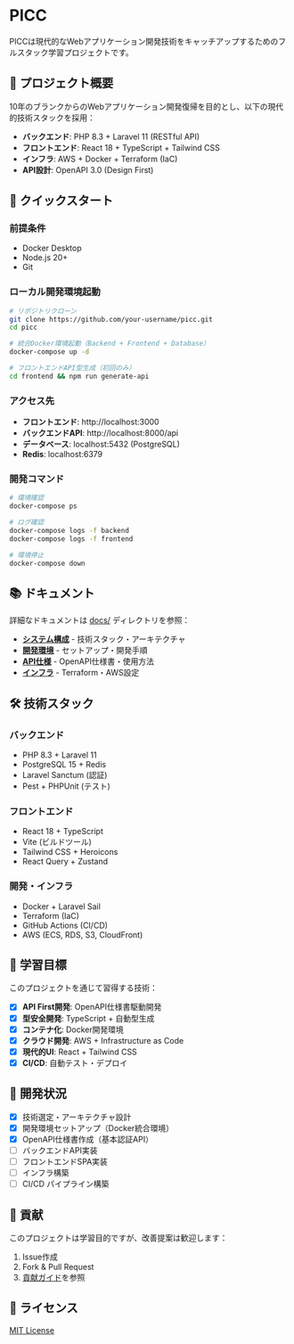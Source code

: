# PICC

PICCは現代的なWebアプリケーション開発技術をキャッチアップするためのフルスタック学習プロジェクトです。

## 🎯 プロジェクト概要

10年のブランクからのWebアプリケーション開発復帰を目的とし、以下の現代的技術スタックを採用：

- **バックエンド**: PHP 8.3 + Laravel 11 (RESTful API)
- **フロントエンド**: React 18 + TypeScript + Tailwind CSS
- **インフラ**: AWS + Docker + Terraform (IaC)
- **API設計**: OpenAPI 3.0 (Design First)

## 🚀 クイックスタート

### 前提条件
- Docker Desktop
- Node.js 20+
- Git

### ローカル開発環境起動
```bash
# リポジトリクローン
git clone https://github.com/your-username/picc.git
cd picc

# 統合Docker環境起動（Backend + Frontend + Database）
docker-compose up -d

# フロントエンドAPI型生成（初回のみ）
cd frontend && npm run generate-api
```

### アクセス先
- **フロントエンド**: http://localhost:3000
- **バックエンドAPI**: http://localhost:8000/api
- **データベース**: localhost:5432 (PostgreSQL)
- **Redis**: localhost:6379

### 開発コマンド
```bash
# 環境確認
docker-compose ps

# ログ確認
docker-compose logs -f backend
docker-compose logs -f frontend

# 環境停止
docker-compose down
```

## 📚 ドキュメント

詳細なドキュメントは [docs/](./docs/) ディレクトリを参照：

- **[システム構成](./docs/architecture.md)** - 技術スタック・アーキテクチャ
- **[開発環境](./docs/development.md)** - セットアップ・開発手順
- **[API仕様](./docs/api/)** - OpenAPI仕様書・使用方法
- **[インフラ](./docs/infrastructure/)** - Terraform・AWS設定

## 🛠️ 技術スタック

### バックエンド
- PHP 8.3 + Laravel 11
- PostgreSQL 15 + Redis
- Laravel Sanctum (認証)
- Pest + PHPUnit (テスト)

### フロントエンド
- React 18 + TypeScript
- Vite (ビルドツール)
- Tailwind CSS + Heroicons
- React Query + Zustand

### 開発・インフラ
- Docker + Laravel Sail
- Terraform (IaC)
- GitHub Actions (CI/CD)
- AWS (ECS, RDS, S3, CloudFront)

## 🎯 学習目標

このプロジェクトを通じて習得する技術：

- [x] **API First開発**: OpenAPI仕様書駆動開発
- [x] **型安全開発**: TypeScript + 自動型生成
- [x] **コンテナ化**: Docker開発環境
- [x] **クラウド開発**: AWS + Infrastructure as Code
- [x] **現代的UI**: React + Tailwind CSS
- [x] **CI/CD**: 自動テスト・デプロイ

## 📝 開発状況

- [x] 技術選定・アーキテクチャ設計
- [x] 開発環境セットアップ（Docker統合環境）
- [x] OpenAPI仕様書作成（基本認証API）
- [ ] バックエンドAPI実装
- [ ] フロントエンドSPA実装
- [ ] インフラ構築
- [ ] CI/CD パイプライン構築

## 🤝 貢献

このプロジェクトは学習目的ですが、改善提案は歓迎します：

1. Issue作成
2. Fork & Pull Request
3. [貢献ガイド](./CONTRIBUTING.md)を参照

## 📄 ライセンス

[MIT License](./LICENSE)